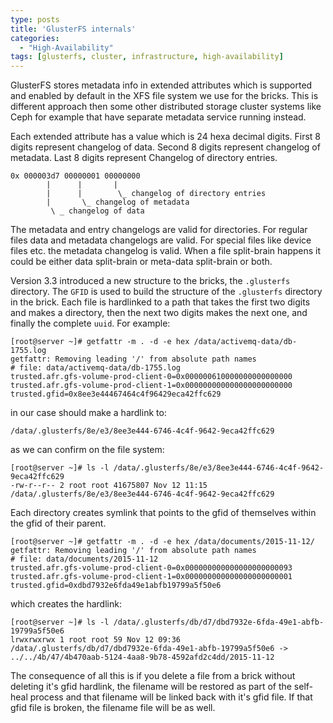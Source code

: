 ```yaml
---
type: posts
title: 'GlusterFS internals'
categories: 
  - "High-Availability"
tags: [glusterfs, cluster, infrastructure, high-availability]
---
```


GlusterFS stores metadata info in extended attributes which is supported and enabled by default in the XFS file system we use for the bricks. This is different approach then some other distributed storage cluster systems like Ceph for example that have separate metadata service running instead.

Each extended attribute has a value which is 24 hexa decimal digits. First 8 digits represent changelog of data. Second 8 digits represent changelog of metadata. Last 8 digits represent Changelog of directory entries.

```
0x 000003d7 00000001 00000000
        |      |       |
        |      |        \_ changelog of directory entries
        |       \_ changelog of metadata
         \ _ changelog of data
```

The metadata and entry changelogs are valid for directories. For regular files data and metadata changelogs are valid. For special files like device files etc. the metadata changelog is valid. When a file split-brain happens it could be either data split-brain or meta-data split-brain or both.

Version 3.3 introduced a new structure to the bricks, the `.glusterfs` directory. The `GFID` is used to build the structure of the `.glusterfs` directory in the brick. Each file is hardlinked to a path that takes the first two digits and makes a directory, then the next two digits makes the next one, and finally the complete `uuid`. For example:

```
[root@server ~]# getfattr -m . -d -e hex /data/activemq-data/db-1755.log
getfattr: Removing leading '/' from absolute path names
# file: data/activemq-data/db-1755.log
trusted.afr.gfs-volume-prod-client-0=0x000000610000000000000000
trusted.afr.gfs-volume-prod-client-1=0x000000000000000000000000
trusted.gfid=0x8ee3e44467464c4f96429eca42ffc629
```

in our case should make a hardlink to:

```
/data/.glusterfs/8e/e3/8ee3e444-6746-4c4f-9642-9eca42ffc629
```

as we can confirm on the file system:

```
[root@server ~]# ls -l /data/.glusterfs/8e/e3/8ee3e444-6746-4c4f-9642-9eca42ffc629
-rw-r--r-- 2 root root 41675807 Nov 12 11:15 /data/.glusterfs/8e/e3/8ee3e444-6746-4c4f-9642-9eca42ffc629
```

Each directory creates symlink that points to the gfid of themselves within the gfid of their parent.

```
[root@server ~]# getfattr -m . -d -e hex /data/documents/2015-11-12/
getfattr: Removing leading '/' from absolute path names
# file: data/documents/2015-11-12
trusted.afr.gfs-volume-prod-client-0=0x000000000000000000000093
trusted.afr.gfs-volume-prod-client-1=0x000000000000000000000001
trusted.gfid=0xdbd7932e6fda49e1abfb19799a5f50e6
```

which creates the hardlink:

```
[root@server ~]# ls -l /data/.glusterfs/db/d7/dbd7932e-6fda-49e1-abfb-19799a5f50e6
lrwxrwxrwx 1 root root 59 Nov 12 09:36 /data/.glusterfs/db/d7/dbd7932e-6fda-49e1-abfb-19799a5f50e6 -> ../../4b/47/4b470aab-5124-4aa8-9b78-4592afd2c4dd/2015-11-12
```

The consequence of all this is if you delete a file from a brick without deleting it's gfid hardlink, the filename will be restored as part of the self-heal process and that filename will be linked back with it's gfid file. If that gfid file is broken, the filename file will be as well.